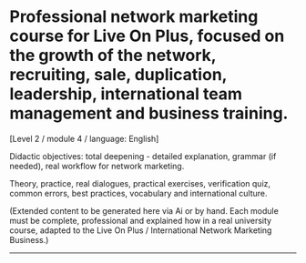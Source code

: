 # Professional network marketing course for Live On Plus, focused on the growth of the network, recruiting, sale, duplication, leadership, international team management and business training.


[Level 2 / module 4 / language: English]

Didactic objectives: total deepening - detailed explanation, grammar (if needed), real workflow for network marketing.

Theory, practice, real dialogues, practical exercises, verification quiz, common errors, best practices, vocabulary and international culture.


(Extended content to be generated here via Ai or by hand. Each module must be complete, professional and explained how in a real university course, adapted to the Live On Plus / International Network Marketing Business.)

---